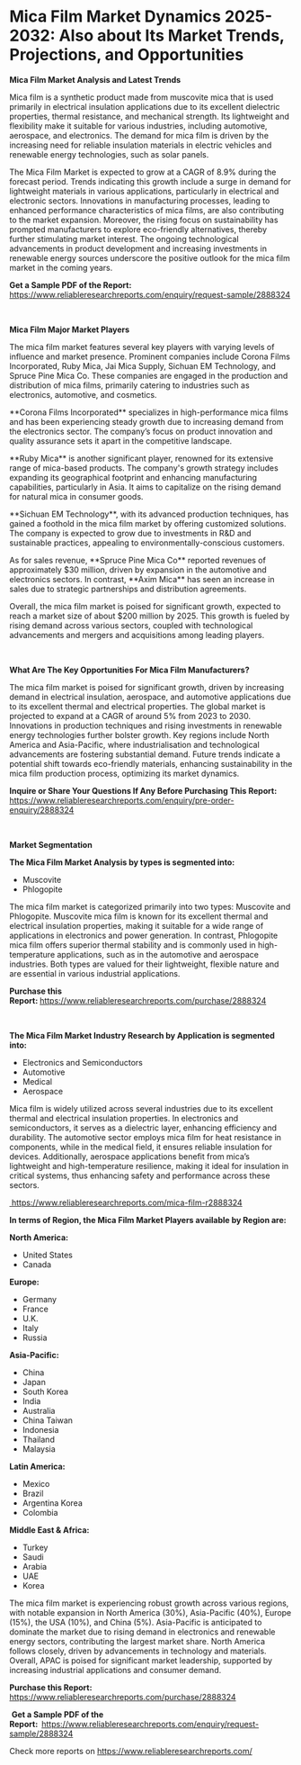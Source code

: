 <p><h1>Mica Film Market Dynamics 2025-2032: Also about Its Market Trends, Projections, and Opportunities</h1></p><p><strong>Mica Film Market Analysis and Latest Trends</strong></p>
<p><p>Mica film is a synthetic product made from muscovite mica that is used primarily in electrical insulation applications due to its excellent dielectric properties, thermal resistance, and mechanical strength. Its lightweight and flexibility make it suitable for various industries, including automotive, aerospace, and electronics. The demand for mica film is driven by the increasing need for reliable insulation materials in electric vehicles and renewable energy technologies, such as solar panels.</p><p>The Mica Film Market is expected to grow at a CAGR of 8.9% during the forecast period. Trends indicating this growth include a surge in demand for lightweight materials in various applications, particularly in electrical and electronic sectors. Innovations in manufacturing processes, leading to enhanced performance characteristics of mica films, are also contributing to the market expansion. Moreover, the rising focus on sustainability has prompted manufacturers to explore eco-friendly alternatives, thereby further stimulating market interest. The ongoing technological advancements in product development and increasing investments in renewable energy sources underscore the positive outlook for the mica film market in the coming years.</p></p>
<p><strong>Get a Sample PDF of the Report:&nbsp;</strong> <a href="https://www.reliableresearchreports.com/enquiry/request-sample/2888324?utm_campaign=3309&utm_medium=2&utm_source=Github&utm_content=ia&utm_term=14032025&utm_id=mica-film">https://www.reliableresearchreports.com/enquiry/request-sample/2888324</a></p>
<p>&nbsp;</p>
<p><strong>Mica Film Major Market Players</strong></p>
<p><p>The mica film market features several key players with varying levels of influence and market presence. Prominent companies include Corona Films Incorporated, Ruby Mica, Jai Mica Supply, Sichuan EM Technology, and Spruce Pine Mica Co. These companies are engaged in the production and distribution of mica films, primarily catering to industries such as electronics, automotive, and cosmetics.</p><p>**Corona Films Incorporated** specializes in high-performance mica films and has been experiencing steady growth due to increasing demand from the electronics sector. The company’s focus on product innovation and quality assurance sets it apart in the competitive landscape.</p><p>**Ruby Mica** is another significant player, renowned for its extensive range of mica-based products. The company's growth strategy includes expanding its geographical footprint and enhancing manufacturing capabilities, particularly in Asia. It aims to capitalize on the rising demand for natural mica in consumer goods.</p><p>**Sichuan EM Technology**, with its advanced production techniques, has gained a foothold in the mica film market by offering customized solutions. The company is expected to grow due to investments in R&D and sustainable practices, appealing to environmentally-conscious customers.</p><p>As for sales revenue, **Spruce Pine Mica Co** reported revenues of approximately $30 million, driven by expansion in the automotive and electronics sectors. In contrast, **Axim Mica** has seen an increase in sales due to strategic partnerships and distribution agreements.</p><p>Overall, the mica film market is poised for significant growth, expected to reach a market size of about $200 million by 2025. This growth is fueled by rising demand across various sectors, coupled with technological advancements and mergers and acquisitions among leading players.</p></p>
<p>&nbsp;</p>
<p><strong>What Are The Key Opportunities For Mica Film Manufacturers?</strong></p>
<p><p>The mica film market is poised for significant growth, driven by increasing demand in electrical insulation, aerospace, and automotive applications due to its excellent thermal and electrical properties. The global market is projected to expand at a CAGR of around 5% from 2023 to 2030. Innovations in production techniques and rising investments in renewable energy technologies further bolster growth. Key regions include North America and Asia-Pacific, where industrialisation and technological advancements are fostering substantial demand. Future trends indicate a potential shift towards eco-friendly materials, enhancing sustainability in the mica film production process, optimizing its market dynamics.</p></p>
<p><strong>Inquire or Share Your Questions If Any Before Purchasing This Report:</strong> <a href="https://www.reliableresearchreports.com/enquiry/pre-order-enquiry/2888324?utm_campaign=3309&utm_medium=2&utm_source=Github&utm_content=ia&utm_term=14032025&utm_id=mica-film">https://www.reliableresearchreports.com/enquiry/pre-order-enquiry/2888324</a></p>
<p>&nbsp;</p>
<p><strong>Market Segmentation</strong></p>
<p><strong>The Mica Film Market Analysis by types is segmented into:</strong></p>
<p><ul><li>Muscovite</li><li>Phlogopite</li></ul></p>
<p><p>The mica film market is categorized primarily into two types: Muscovite and Phlogopite. Muscovite mica film is known for its excellent thermal and electrical insulation properties, making it suitable for a wide range of applications in electronics and power generation. In contrast, Phlogopite mica film offers superior thermal stability and is commonly used in high-temperature applications, such as in the automotive and aerospace industries. Both types are valued for their lightweight, flexible nature and are essential in various industrial applications.</p></p>
<p><strong>Purchase this Report:&nbsp;</strong><a href="https://www.reliableresearchreports.com/purchase/2888324?utm_campaign=3309&utm_medium=2&utm_source=Github&utm_content=ia&utm_term=14032025&utm_id=mica-film">https://www.reliableresearchreports.com/purchase/2888324</a></p>
<p>&nbsp;</p>
<p><strong>The Mica Film Market Industry Research by Application is segmented into:</strong></p>
<p><ul><li>Electronics and Semiconductors</li><li>Automotive</li><li>Medical</li><li>Aerospace</li></ul></p>
<p><p>Mica film is widely utilized across several industries due to its excellent thermal and electrical insulation properties. In electronics and semiconductors, it serves as a dielectric layer, enhancing efficiency and durability. The automotive sector employs mica film for heat resistance in components, while in the medical field, it ensures reliable insulation for devices. Additionally, aerospace applications benefit from mica’s lightweight and high-temperature resilience, making it ideal for insulation in critical systems, thus enhancing safety and performance across these sectors.</p></p>
<p><a href="https://www.reliableresearchreports.com/mica-film-r2888324?utm_campaign=3309&utm_medium=2&utm_source=Github&utm_content=ia&utm_term=14032025&utm_id=mica-film">&nbsp;https://www.reliableresearchreports.com/mica-film-r2888324</a></p>
<p><strong>In terms of Region, the Mica Film Market Players available by Region are:</strong></p>
<p>
    <p> <strong> North America: </strong>
        <ul>
            <li>United States</li>
            <li>Canada</li>
        </ul>
        </p> 
    <p> <strong> Europe: </strong>
        <ul>
            <li>Germany</li>
            <li>France</li>
            <li>U.K.</li>
            <li>Italy</li>
            <li>Russia</li>
        </ul>
        </p> 
    <p> <strong> Asia-Pacific: </strong>
        <ul>
            <li>China</li>
            <li>Japan</li>
            <li>South Korea</li>
            <li>India</li>
            <li>Australia</li>
            <li>China Taiwan</li>
            <li>Indonesia</li>
            <li>Thailand</li>
            <li>Malaysia</li>
        </ul>
        </p> 
    <p> <strong> Latin America: </strong>
        <ul>
            <li>Mexico</li>
            <li>Brazil</li>
            <li>Argentina Korea</li>
            <li>Colombia</li>
        </ul>
        </p> 
    <p> <strong> Middle East & Africa: </strong>
        <ul>
            <li>Turkey</li>
            <li>Saudi</li>
            <li>Arabia</li>
            <li>UAE</li>
            <li>Korea</li>
        </ul>
    </p>
    </p>
<p><p>The mica film market is experiencing robust growth across various regions, with notable expansion in North America (30%), Asia-Pacific (40%), Europe (15%), the USA (10%), and China (5%). Asia-Pacific is anticipated to dominate the market due to rising demand in electronics and renewable energy sectors, contributing the largest market share. North America follows closely, driven by advancements in technology and materials. Overall, APAC is poised for significant market leadership, supported by increasing industrial applications and consumer demand.</p></p>
<p><strong>Purchase this Report: </strong><a href="https://www.reliableresearchreports.com/purchase/2888324?utm_campaign=3309&utm_medium=2&utm_source=Github&utm_content=ia&utm_term=14032025&utm_id=mica-film">https://www.reliableresearchreports.com/purchase/2888324</a></p>
<p>&nbsp;<strong>Get a Sample PDF of the Report:&nbsp;&nbsp;</strong><a href="https://www.reliableresearchreports.com/enquiry/request-sample/2888324?utm_campaign=3309&utm_medium=2&utm_source=Github&utm_content=ia&utm_term=14032025&utm_id=mica-film">https://www.reliableresearchreports.com/enquiry/request-sample/2888324</a></p>
<p><strong></strong></p>
<p>Check more reports on <a href="https://www.reliableresearchreports.com/?utm_campaign=3309&utm_medium=2&utm_source=Github&utm_content=ia&utm_term=14032025&utm_id=mica-film">https://www.reliableresearchreports.com/</a></p>